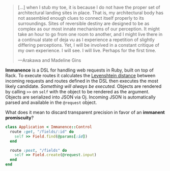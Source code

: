 > [...] when I stub my toe, it is because I do not have the proper set of architectural landing sites in place.
> That is, my architectural body has not assembled enough clues to connect itself properly to its surroundings.
> Sites of reversible destiny are designed to be as complex as our most innate mechanisms of our perception.
> It might take an hour to go from one room to another, and I might live there in a continual state of deja vu as I experience a repetition of slightly differing perceptions.
> Yet, I will be involved in a constant critique of my own experience.
> I will see.
> I will live.
> Perhaps for the first time.
>
> —Arakawa and Madeline Gins

**Immanence** is a DSL for handling web requests in Ruby, built on top of Rack. To execute routes it calculates the [Levenshtein distance](http://en.wikipedia.org/wiki/Levenshtein_distance) between incoming requests and routes defined in the DSL then executes the most likely candidate. *Something will always be executed.* Objects are rendered by calling `>>` on `self` with the object to be rendered as the argument. Objects are serialized into JSON via Oj. Incoming JSON is automatically parsed and available in the `@request` object.

What does it mean to discard transparent precision in favor of an **immanent promiscuity**?

```ruby
class Application < Immanence::Control
  route :get, "/fields/:id" do
    self >> Field.find(@params[:id])
  end

  route :post, "/fields" do
    self >> Field.create(@request.input)
  end
end
```
